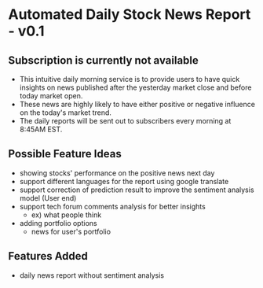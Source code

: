 # Automated Daily Stock News Report - v0.1

## Subscription is currently not available

- This intuitive daily morning service is to provide users to have quick insights on news published after the yesterday market close and before today market open.
- These news are highly likely to have either positive or negative influence on the today's market trend.
- The daily reports will be sent out to subscribers every morning at 8:45AM EST.

## Possible Feature Ideas

- showing stocks' performance on the positive news next day
- support different languages for the report using google translate
- support correction of prediction result to improve the sentiment analysis model (User end)
- support tech forum comments analysis for better insights
  - ex) what people think
- adding portfolio options
  - news for user's portfolio

## Features Added

- daily news report without sentiment analysis

